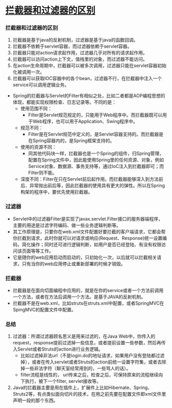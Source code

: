 # [拦截器和过滤器的区别](http://www.cnblogs.com/shangc/p/5939708.html)

### 拦截器和过滤器的区别

1. 拦截器是基于java的反射机制，过滤器是基于java的函数回调。
2. 拦截器不依赖于servlet容器，而过滤器依赖于servlet容器。
3. 拦截器只能对action请求起作用，过滤器几乎对所有的请求起作用。
4. 拦截器可以访问action上下文，值栈里的对象，而过滤器不能访问。
5. 在action生命周期中，拦截器可以被多次调用，过滤器只能在servlet容器初始化被调用一次。
6. 拦截器可以获取IOC容器中的各个bean，过滤器不行，在拦截器中注入一个service可以调用逻辑业务。

- Spring的拦截器与Servlet的Filter有相似之处，比如二者都是AOP编程思想的体现，都能实现权限检查、日志记录等。不同的是：
  - 使用范围不同：
    - Filter是Servlet规范规定的，只能用于Web程序中。而拦截器既可以用于Web程序，也可以用于Application、Swing程序中。
  - 规范不同：
    - Filter是在Servlet规范中定义的，是Servlet容器支持的。而拦截器是在Spring容器内的，是Spring框架支持的。
  - 使用的资源不同：
    - 同其他代码块一样，拦截器也是一个Spring的组件，归Spring管理，配置在Spring文件中，因此能使用Spring里的任何资源、对象，例如Service对象、数据源、事务支持等，通过IoC注入到拦截器即可；而Filter则不能。
  - 深度不同：Filter在只在Servlet前后起作用。而拦截器能够深入到方法前后、异常抛出前后等，因此拦截器的使用具有更大的弹性。所以在Spring构架的程序中，要优先使用拦截器。

### 过滤器

- Servlet中的过滤器Filter是实现了javax.servlet.Filter接口的服务器端程序，主要的用途是过滤字符编码、做一些业务逻辑判断等。
- 其工作原理是，只要你在web.xml文件配置好要拦截的客户端请求，它都会帮你拦截到请求，此时你就可以对请求或响应(Request、Response)统一设置编码，简化操作；同时还可进行逻辑判断，如用户是否已经登陆、有没有权限访问该页面等等工作。
- 它是随你的web应用启动而启动的，只初始化一次，以后就可以拦截相关请求，只有当你的web应用停止或重新部署的时候才销毁。

### 拦截器

- 拦截器是在面向切面编程中应用的，就是在你的service或者一个方法前调用一个方法，或者在方法后调用一个方法。是基于JAVA的反射机制。
- 拦截器不是在web.xml，比如struts在struts.xml中配置，或者SpringMVC在SpingMVC的配置文件中配置。

### 总结

1. 过滤器：所谓过滤器顾名思义是用来过滤的，在Java Web中，你传入的request，response提前过滤掉一些信息，或者提前设置一些参数，然后再传入Servlet或者Struts的action进行业务逻辑。
   - 比如过滤掉非法url（不是login.do的地址请求，如果用户没有登陆都过滤掉），或者在传入servlet或者Struts的action前统一设置字符集，或者去除掉一些非法字符（聊天室经常用到的，一些骂人的话）。
   - filter流程是线性的， url传来之后，检查之后，可保持原来的流程继续向下执行，被下一个filter, servlet接收等。
2. Java的拦截器主要是用在插件上，扩展件上比如Hibernate、Spring、Struts2等，有点类似面向切片的技术，在用之前先要在配置文件即xml文件里声明一段的那个东西。